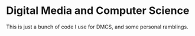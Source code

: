 <h1> Digital Media and Computer Science </h1>
<p> This is just a bunch of code I use for DMCS, and some personal ramblings. </p>
